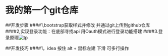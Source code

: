 # 我的第一个git仓库

##开发步骤
####1,bootstrap获取样式并修改 并通过git上传到github仓库
####2,实现登录功能：在底部寻找api   用Oauth模式进行登录功能搭建
####3.登录原理![tp](C:\Users\文艺委员\Pictures\Screenshots\1.png)


##开发技巧
####1，idea  按住 alt  + 鼠标左建 下滑  可多行操作
####



